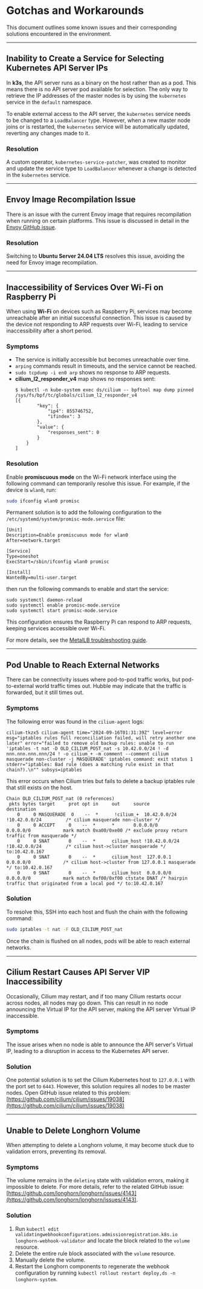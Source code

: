 # Gotchas and Workarounds

This document outlines some known issues and their corresponding solutions encountered in the environment.

---

## Inability to Create a Service for Selecting Kubernetes API Server IPs

In **k3s**, the API server runs as a binary on the host rather than as a pod. This means there is no API server pod available for selection. The only way to retrieve the IP
addresses of the master nodes is by using the `kubernetes` service in the `default` namespace.

To enable external access to the API server, the `kubernetes` service needs to be changed to a `LoadBalancer` type. However, when a new master node joins or is restarted, the
`kubernetes` service will be automatically updated, reverting any changes made to it.

### Resolution

A custom operator, `kubernetes-service-patcher`, was created to monitor and update the service type to `LoadBalancer` whenever a change is detected in the `kubernetes` service.

---

## Envoy Image Recompilation Issue

There is an issue with the current Envoy image that requires recompilation when running on certain platforms. This issue is discussed in detail in
the [Envoy GitHub issue](https://github.com/envoyproxy/envoy/issues/23339).

### Resolution

Switching to **Ubuntu Server 24.04 LTS** resolves this issue, avoiding the need for Envoy image recompilation.

---

## Inaccessibility of Services Over Wi-Fi on Raspberry Pi

When using **Wi-Fi** on devices such as Raspberry Pi, services may become unreachable after an initial successful connection. This issue is caused by the device not responding to
ARP requests over Wi-Fi, leading to service inaccessibility after a short period.

### Symptoms

- The service is initially accessible but becomes unreachable over time.
- `arping` commands result in timeouts, and the service cannot be reached.
- `sudo tcpdump -i en0 arp` shows no response to ARP requests.
- **cilium_l2_responder_v4** map shows no responses sent:
  ```shell
  $ kubectl -n kube-system exec ds/cilium -- bpftool map dump pinned /sys/fs/bpf/tc/globals/cilium_l2_responder_v4
  [{
          "key": {
              "ip4": 855746752,
              "ifindex": 3
          },
          "value": {
              "responses_sent": 0
          }
      }
  ]
  ```

### Resolution

Enable **promiscuous mode** on the Wi-Fi network interface using the following command can temporarily resolve this issue. For example, if the device is `wlan0`, run:

```bash
sudo ifconfig wlan0 promisc
```

Permanent solution is to add the following configuration to the `/etc/systemd/system/promisc-mode.service` file:

```shell
[Unit]
Description=Enable promiscuous mode for wlan0
After=network.target

[Service]
Type=oneshot
ExecStart=/sbin/ifconfig wlan0 promisc

[Install]
WantedBy=multi-user.target
```

then run the following commands to enable and start the service:

```shell
sudo systemctl daemon-reload
sudo systemctl enable promisc-mode.service
sudo systemctl start promisc-mode.service
```

This configuration ensures the Raspberry Pi can respond to ARP requests, keeping services accessible over Wi-Fi.

For more details, see the [MetalLB troubleshooting guide](https://metallb.universe.tf/troubleshooting/#using-wifi-and-cant-reach-the-service).

---

## Pod Unable to Reach External Networks

There can be connectivity issues where pod-to-pod traffic works, but pod-to-external world traffic times out. Hubble may indicate that the traffic is forwarded, but it still times
out.

### Symptoms

The following error was found in the `cilium-agent` logs:

```shell
cilium-tkzx5 cilium-agent time="2024-09-16T01:31:39Z" level=error msg="iptables rules full reconciliation failed, will retry another one later" error="failed to remove old backup rules: unable to run 'iptables -t nat -D OLD_CILIUM_POST_nat -s 10.42.0.0/24 ! -d nnn.nnn.nnn.nnn/24 ! -o cilium_+ -m comment --comment cilium masquerade non-cluster -j MASQUERADE' iptables command: exit status 1 stderr="iptables: Bad rule (does a matching rule exist in that chain?).\n"" subsys=iptables
```

This error occurs when Cilium tries but fails to delete a backup iptables rule that still exists on the host.

```shell
Chain OLD_CILIUM_POST_nat (0 references)
 pkts bytes target     prot opt in     out     source               destination
    0     0 MASQUERADE  0    --  *      !cilium_+  10.42.0.0/24        !10.42.0.0/24         /* cilium masquerade non-cluster */
    0     0 ACCEPT     0    --  *      *       0.0.0.0/0            0.0.0.0/0            mark match 0xa00/0xe00 /* exclude proxy return traffic from masquerade */
    0     0 SNAT       0    --  *      cilium_host !10.42.0.0/24        !10.42.0.0/24         /* cilium host->cluster masquerade */ to:10.42.0.167
    0     0 SNAT       0    --  *      cilium_host  127.0.0.1            0.0.0.0/0            /* cilium host->cluster from 127.0.0.1 masquerade */ to:10.42.0.167
    0     0 SNAT       0    --  *      cilium_host  0.0.0.0/0            0.0.0.0/0            mark match 0xf00/0xf00 ctstate DNAT /* hairpin traffic that originated from a local pod */ to:10.42.0.167
```

### Solution

To resolve this, SSH into each host and flush the chain with the following command:

```bash
sudo iptables -t nat -F OLD_CILIUM_POST_nat
```

Once the chain is flushed on all nodes, pods will be able to reach external networks.

---

## Cilium Restart Causes API Server VIP Inaccessibility

Occasionally, Cilium may restart, and if too many Cilium restarts occur across nodes, all nodes may go down. This can result in no node announcing the Virtual IP for the API
server, making the API server Virtual IP inaccessible.

### Symptoms

The issue arises when no node is able to announce the API server's Virtual IP, leading to a disruption in access to the Kubernetes API server.

### Solution

One potential solution is to set the Cilium Kubernetes host to `127.0.0.1` with the port set to `6443`. However, this solution requires all nodes to be master nodes.
Open GitHub issue related to this problem: [https://github.com/cilium/cilium/issues/19038](https://github.com/cilium/cilium/issues/19038)

---

## Unable to Delete Longhorn Volume

When attempting to delete a Longhorn volume, it may become stuck due to validation errors, preventing its removal.

### Symptoms

The volume remains in the `deleting` state with validation errors, making it impossible to delete.
For more details, refer to the related GitHub issue: [https://github.com/longhorn/longhorn/issues/4143](https://github.com/longhorn/longhorn/issues/4143).

### Solution

1. Run `kubectl edit validatingwebhookconfigurations.admissionregistration.k8s.io longhorn-webhook-validator` and locate the block related to the `volume` resource.
2. Delete the entire rule block associated with the `volume` resource.
3. Manually delete the volume.
4. Restart the Longhorn components to regenerate the webhook configuration by running `kubectl rollout restart deploy,ds -n longhorn-system`.

